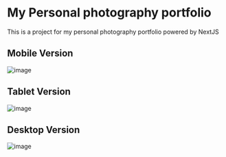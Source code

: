 # My Personal photography portfolio

This is a project for my personal photography portfolio powered by NextJS

## Mobile Version
![image](https://github.com/Giorey01/giorgio-paoloni-portfolio/assets/61801344/b859b20f-a2b3-4609-92f7-c565936e7675) 

## Tablet Version
![image](https://github.com/Giorey01/giorgio-paoloni-portfolio/assets/61801344/470fc52b-44b0-4b8c-b527-f0dac842292c) 

## Desktop Version
![image](https://github.com/Giorey01/giorgio-paoloni-portfolio/assets/61801344/a7d843d9-30a8-4001-8be1-0999c562d9d0) 
